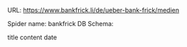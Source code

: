 URL: https://www.bankfrick.li/de/ueber-bank-frick/medien

Spider name: bankfrick
DB Schema:

title
content
date